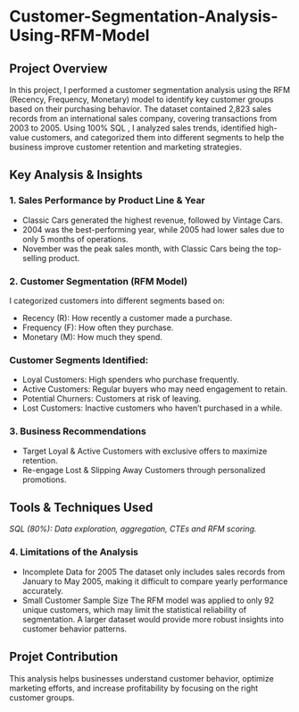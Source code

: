 # Customer-Segmentation-Analysis-Using-RFM-Model

## Project Overview

In this project, I performed a customer segmentation analysis using the RFM (Recency, Frequency, Monetary) model to identify key customer groups based on their purchasing behavior. The dataset contained 2,823 sales records from an international sales company, covering transactions from 2003 to 2005.
Using 100% SQL , I analyzed sales trends, identified high-value customers, and categorized them into different segments to help the business improve customer retention and marketing strategies.

## Key Analysis & Insights 

### 1. Sales Performance by Product Line & Year
- Classic Cars generated the highest revenue, followed by Vintage Cars.
- 2004 was the best-performing year, while 2005 had lower sales due to only 5 months of operations.
- November was the peak sales month, with Classic Cars being the top-selling product.

### 2. Customer Segmentation (RFM Model)
I categorized customers into different segments based on:
- Recency (R): How recently a customer made a purchase.
- Frequency (F): How often they purchase.
- Monetary (M): How much they spend.

### Customer Segments Identified:
- Loyal Customers: High spenders who purchase frequently.
- Active Customers: Regular buyers who may need engagement to retain.
- Potential Churners: Customers at risk of leaving.
- Lost Customers: Inactive customers who haven’t purchased in a while.

### 3. Business Recommendations
- Target Loyal & Active Customers with exclusive offers to maximize retention.
- Re-engage Lost & Slipping Away Customers through personalized promotions.

## Tools & Techniques Used
*SQL (80%): Data exploration, aggregation, CTEs and RFM scoring.*

### 4. Limitations of the Analysis
- Incomplete Data for 2005
The dataset only includes sales records from January to May 2005, making it difficult to compare yearly performance accurately.
- Small Customer Sample Size
The RFM model was applied to only 92 unique customers, which may limit the statistical reliability of segmentation.
A larger dataset would provide more robust insights into customer behavior patterns.

## Projet Contribution 
This analysis helps businesses understand customer behavior, optimize marketing efforts, and increase profitability by focusing on the right customer groups.
